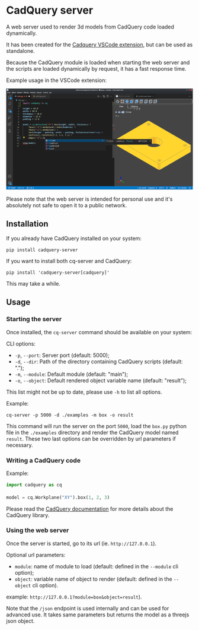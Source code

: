 # CadQuery server

A web server used to render 3d models from CadQuery code loaded dynamically.

It has been created for the [Cadquery VSCode extension](https://open-vsx.org/extension/roipoussiere/cadquery), but can be used as standalone.

Because the CadQuery module is loaded when starting the web server and the scripts are loaded dynamically by request, it has a fast response time.

Example usage in the VSCode extension:

![](./images/screenshot.png)

Please note that the web server is intended for personal use and it's absolutely not safe to open it to a public network.

## Installation

If you already have CadQuery installed on your system:

    pip install cadquery-server

If you want to install both cq-server and CadQuery:

    pip install 'cadquery-server[cadquery]'

This may take a while.

## Usage

### Starting the server

Once installed, the `cq-server` command should be available on your system:

CLI options:

- `-p`, `--port`: Server port (default: 5000);
- `-d`, `--dir`: Path of the directory containing CadQuery scripts (default: ".");
- `-m`, `--module`: Default module (default: "main");
- `-o`, `--object`: Default rendered object variable name (default: "result");

This list might not be up to date, please use `-h` to list all options.

Example:

    cq-server -p 5000 -d ./examples -m box -o result

This command will run the server on the port `5000`, load the `box.py` python file in the `./examples` directory and render the CadQuery model named `result`. These two last options can be overridden by url parameters if necessary.

### Writing a CadQuery code

Example:

```py
import cadquery as cq

model = cq.Workplane("XY").box(1, 2, 3)
```

Please read the [CadQuery documentation](https://cadquery.readthedocs.io/en/latest/) for more details about the CadQuery library.

### Using the web server

Once the server is started, go to its url (ie. `http://127.0.0.1`).

Optional url parameters:

- `module`: name of module to load (default: defined in the `--module` cli option);
- `object`: variable name of object to render (default: defined in the `--object` cli option).

example: `http://127.0.0.1?module=box&object=result`).

Note that the `/json` endpoint is used internally and can be used for advanced use. It takes same parameters but returns the model as a threejs json object.
